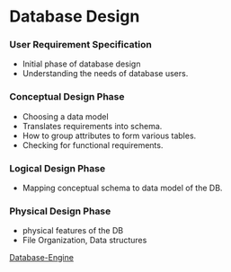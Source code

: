 # Database Design

### User Requirement Specification
- Initial phase of database design
- Understanding the needs of database users.

### Conceptual Design Phase
- Choosing a data model
- Translates requirements into schema.
- How to group attributes to form various tables.
- Checking for functional requirements.

### Logical Design Phase
- Mapping conceptual schema to data model of the DB.

### Physical Design Phase
- physical features of the DB
- File Organization, Data structures


[Database-Engine](database-engine.md)
